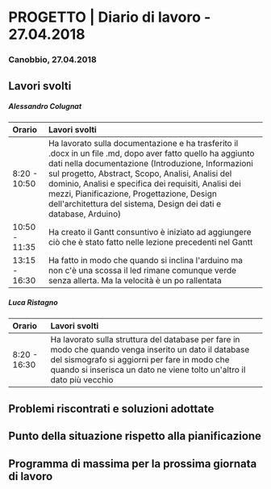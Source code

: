 # PROGETTO | Diario di lavoro - 27.04.2018

### Canobbio, 27.04.2018


## Lavori svolti


##### Alessandro Colugnat
| **Orario**     | **Lavori svolti** |
| :------------- | :---------------- |
| 8:20 - 10:50   | Ha lavorato sulla documentazione e ha trasferito il .docx in un file .md, dopo aver fatto quello ha aggiunto dati nella documentazione (Introduzione, Informazioni sul progetto, Abstract, Scopo, Analisi, Analisi del dominio, Analisi e specifica dei requisiti, Analisi dei mezzi, Pianificazione, Progettazione, Design dell'architettura del sistema, Design dei dati e database, Arduino)  |
| 10:50 - 11:35   | Ha creato il Gantt consuntivo è iniziato ad aggiungere ciò che è stato fatto nelle lezione precedenti nel Gantt  |
| 13:15 - 16:30   | Ha fatto in modo che quando si inclina l'arduino ma non c'è una scossa il led rimane comunque verde senza allerta. Ma la velocità è un po rallentata  |


##### Luca Ristagno
| **Orario**     | **Lavori svolti** |
| :------------- | :------------- |
| 8:20 - 16:30  |  Ha lavorato sulla struttura del database per fare in modo che quando venga inserito un dato il database del sismografo si aggiorni per fare in modo che quando si inserisca un dato ne viene tolto un'altro il dato più vecchio  |


##  Problemi riscontrati e soluzioni adottate


##  Punto della situazione rispetto alla pianificazione


## Programma di massima per la prossima giornata di lavoro
